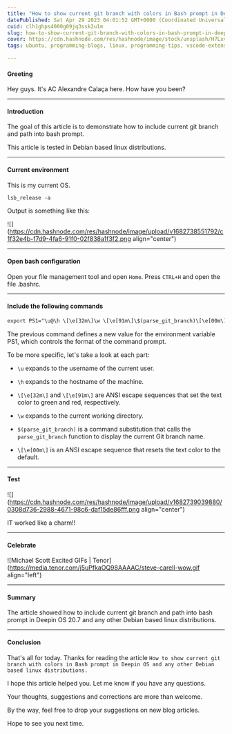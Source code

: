 ```yaml
---
title: "How to show current git branch with colors in Bash prompt in Deepin OS and any other Debian based linux distributions"
datePublished: Sat Apr 29 2023 04:01:52 GMT+0000 (Coordinated Universal Time)
cuid: clh1ghps4000g09jq3ssk2u1m
slug: how-to-show-current-git-branch-with-colors-in-bash-prompt-in-deepin-os-and-any-other-debian-based-linux-distributions
cover: https://cdn.hashnode.com/res/hashnode/image/stock/unsplash/H7LxvEmVZnE/upload/e68fb072027496a6f557019e66549971.jpeg
tags: ubuntu, programming-blogs, linux, programming-tips, vscode-extensions

---
```


#### Greeting

Hey guys. It's AC Alexandre Calaça here. How have you been?

---

#### Introduction

The goal of this article is to demonstrate how to include current git branch and path into bash prompt.

This article is tested in Debian based linux distributions.

---

#### Current environment

This is my current OS.

```apache
lsb_release -a
```

Output is something like this:

![](https://cdn.hashnode.com/res/hashnode/image/upload/v1682738551792/c1f32e4b-f7d9-4fa6-91f0-02f838a1f3f2.png align="center")

---

#### Open bash configuration

Open your file management tool and open `Home`. Press `CTRL+H` and open the file .bashrc.

---

#### Include the following commands

```apache
export PS1="\u@\h \[\e[32m\]\w \[\e[91m\]\$(parse_git_branch)\[\e[00m\]$ "
```

The previous command defines a new value for the environment variable PS1, which controls the format of the command prompt.

To be more specific, let's take a look at each part:

* `\u` expands to the username of the current user.
    
* `\h` expands to the hostname of the machine.
    
* `\[\e[32m\]` and `\[\e[91m\]` are ANSI escape sequences that set the text color to green and red, respectively.
    
* `\w` expands to the current working directory.
    
* `$(parse_git_branch)` is a command substitution that calls the `parse_git_branch` function to display the current Git branch name.
    
* `\[\e[00m\]` is an ANSI escape sequence that resets the text color to the default.
    

---

#### Test

![](https://cdn.hashnode.com/res/hashnode/image/upload/v1682739039880/0308d736-2988-4671-98c6-daf15de86fff.png align="center")

IT worked like a charm!!

---

#### Celebrate

![Michael Scott Excited GIFs | Tenor](https://media.tenor.com/j5uPfkaOQ98AAAAC/steve-carell-wow.gif align="left")

---

#### Summary

The article showed how to include current git branch and path into bash prompt in Deepin OS 20.7 and any other Debian based linux distributions.

---

#### Conclusion

That's all for today. Thanks for reading the article `How to show current git branch with colors in Bash prompt in Deepin OS and any other Debian based linux distributions.`

I hope this article helped you. Let me know if you have any questions.

Your thoughts, suggestions and corrections are more than welcome.

By the way, feel free to drop your suggestions on new blog articles.

Hope to see you next time.